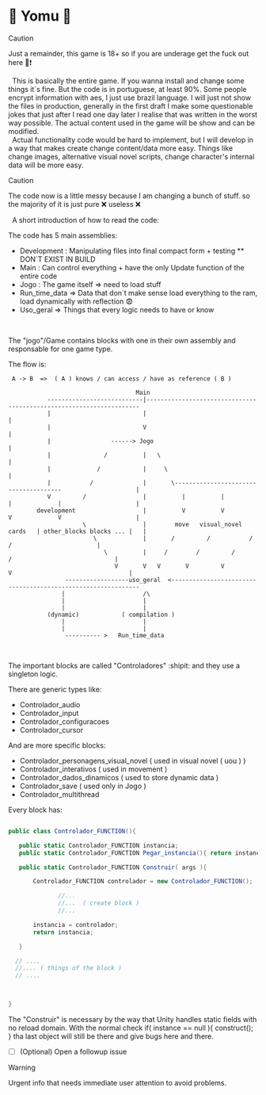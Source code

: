 # :underage: Yomu :underage:

 > [!CAUTION]
> Just a remainder, this game is 18+ so if you are underage get the fuck out here :anger::exclamation:

 &nbsp;&nbsp;This is basically the entire game. If you wanna install and change some things it`s fine. But the code is in portuguese, at least 90%. Some people encrypt information with aes, I just use brazil language. I will just not show the files in production, generally in the first draft I make some questionable jokes that just after I read one day later I realise that was written in the worst way possible. The actual content used in the game will be show and can be modified.<br>
 &nbsp;&nbsp;Actual functionality code would be hard to implement, but I will develop in a way that makes create change content/data more easy. Things like change images, alternative visual novel scripts, change character's internal data will be more easy.

 > [!CAUTION]
> The code now is a little messy because I am changing a bunch of stuff. so the majority of it is just pure :x: useless :x:

 &nbsp;&nbsp;A short introduction of how to read the code:


 The code has 5 main assemblies: 
 - Development : Manipulating files into final compact form + testing ** DON`T EXIST IN BUILD 
 - Main : Can control everything + have the only Update function of the entire code
 - Jogo : The game itself => need to load stuff
 - Run_time_data => Data that don`t make sense load everything to the ram, load dynamically with reflection :fearful:
 - Uso_geral => Things that every logic needs to have or know

 <br>

 The "jogo"/Game contains blocks with one in their own assembly and responsable for one game type. <br>

 The flow is:
 ```
  A -> B  =>  ( A ) knows / can access / have as reference ( B ) 

                                     Main  
            ---------------------------|--------------------------------------------------------------------
            |                          |                                                                   |
            |                          V                                                                   |
            |                 ------> Jogo                                                                 |
            |               /          |   \                                                               |
            |             /            |     \                                                             |
            |           /              |       \--------------------------------------                     |
            V         /                |          |          |         |             |                     |
         development                   |          V          V         V             V                     |
                      \                |        move   visual_novel  cards   | other_blocks blocks ... |   |
                         \             |       /         /           /            /                        |
                            \          |     /        /         /            /                             |
                               V       V   V       V         V           V                                 |
                 ------------------uso_geral  <-------------------------------------------------------------
                |                      /\                          
                |                      |
                |                      |
            (dynamic)            ( compilation )                  
                |                      |                         
                |                      |                       
                 ---------- >   Run_time_data 

```                  
 <br>
 
 The important blocks are called "Controladores" :shipit: and they use a singleton logic. 
 
 There are generic types like: 
 - Controlador_audio
 - Controlador_input
 - Controlador_configuracoes
 - Controlador_cursor

And are more specific blocks:
- Controlador_personagens_visual_novel ( used in visual novel ( uou ) )
- Controlador_interativos ( used in movement )
- Controlador_dados_dinamicos ( used to store dynamic data )
- Controlador_save ( used only in Jogo )
- Controlador_multithread 
 
 
 Every block has:
 
 ```C#

 public class Controlador_FUNCTION(){

    public static Controlador_FUNCTION instancia;
    public static Controlador_FUNCTION Pegar_instancia(){ return instancia; };

    public static Controlador_FUNCTION Construir( args ){

        Controlador_FUNCTION controlador = new Controlador_FUNCTION();

               //...
               //...  ( create block )
               //...

        instancia = controlador;
        return instancia;

    }

   // ....
   //.... ( things of the block )
   // ....

    

 }

 ```
The "Construir" is necessary by the way that Unity handles static fields with no reload domain. With the normal check if( instance == null ){ construct(); } tha last object will still be there and give bugs here and there.
 


- [ ] \(Optional) Open a followup issue


> [!WARNING]
> Urgent info that needs immediate user attention to avoid problems.


